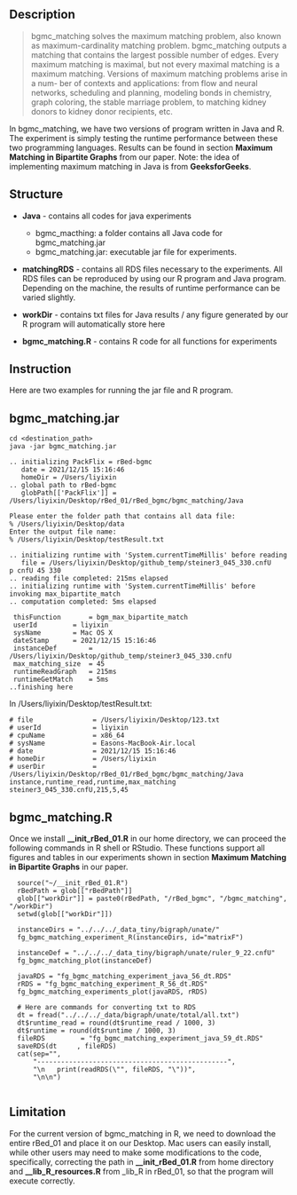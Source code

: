 ## Description
> bgmc_matching solves the maximum matching problem, also known as maximum-cardinality matching problem. bgmc_matching outputs a matching that contains the largest possible number of edges. Every maximum matching is maximal, but not every maximal matching is a maximum matching. Versions of maximum matching problems arise in a num- ber of contexts and applications: from flow and neural networks, scheduling and planning, modeling bonds in chemistry, graph coloring, the stable marriage problem, to matching kidney donors to kidney donor recipients, etc. 

In bgmc_matching, we have two versions of program written in Java and R. The experiment is simply testing the runtime performance between these two programming languages. Results can be found in section **Maximum Matching in Bipartite Graphs** from our paper. Note: the idea of implementing maximum matching in Java is from **GeeksforGeeks**.

## Structure

* **Java** - contains all codes for java experiments
  * bgmc_macthing: a folder contains all Java code for bgmc_matching.jar
  * bgmc_matching.jar: executable jar file for experiments.
  
* **matchingRDS** - contains all RDS files necessary to the experiments. All RDS files can be reproduced by using our R program and Java program. Depending on the machine, the results of runtime performance can be varied slightly.

* **workDir** - contains txt files for Java results / any figure generated by our R program will automatically store here

* **bgmc_matching.R** - contains R code for all functions for experiments

## Instruction
Here are two examples for running the jar file and R program.

## bgmc_matching.jar

```
cd <destination_path>
java -jar bgmc_matching.jar

.. initializing PackFlix = rBed-bgmc
   date = 2021/12/15 15:16:46
   homeDir = /Users/liyixin
.. global path to rBed-bgmc
   globPath[['PackFlix']] = /Users/liyixin/Desktop/rBed_01/rBed_bgmc/bgmc_matching/Java

Please enter the folder path that contains all data file: 
% /Users/liyixin/Desktop/data 
Enter the output file name: 
% /Users/liyixin/Desktop/testResult.txt   

.. initializing runtime with 'System.currentTimeMillis' before reading
   file = /Users/liyixin/Desktop/github_temp/steiner3_045_330.cnfU
p cnfU 45 330
.. reading file completed: 215ms elapsed
.. initializing runtime with 'System.currentTimeMillis' before invoking max_bipartite_match
.. computation completed: 5ms elapsed

 thisFunction       = bgm_max_bipartite_match
 userId         = liyixin
 sysName        = Mac OS X
 dateStamp      = 2021/12/15 15:16:46
 instanceDef        = /Users/liyixin/Desktop/github_temp/steiner3_045_330.cnfU
 max_matching_size  = 45
 runtimeReadGraph   = 215ms
 runtimeGetMatch    = 5ms
..finishing here

```
In /Users/liyixin/Desktop/testResult.txt:

```
# file               = /Users/liyixin/Desktop/123.txt
# userId             = liyixin
# cpuName            = x86_64
# sysName            = Easons-MacBook-Air.local
# date               = 2021/12/15 15:16:46
# homeDir            = /Users/liyixin
# userDir            = /Users/liyixin/Desktop/rBed_01/rBed_bgmc/bgmc_matching/Java
instance,runtime_read,runtime,max_matching
steiner3_045_330.cnfU,215,5,45
```

## bgmc_matching.R
Once we install **__init_rBed_01.R** in our home directory, we can proceed the following commands in R shell or RStudio. These functions support all figures and tables in our experiments shown in section **Maximum Matching in Bipartite Graphs** in our paper.

```
  source("~/__init_rBed_01.R")
  rBedPath = glob[["rBedPath"]]  
  glob[["workDir"]] = paste0(rBedPath, "/rBed_bgmc", "/bgmc_matching", "/workDir") 
  setwd(glob[["workDir"]])
  
  instanceDirs = "../../../_data_tiny/bigraph/unate/"
  fg_bgmc_matching_experiment_R(instanceDirs, id="matrixF")
  
  instanceDef = "../../../_data_tiny/bigraph/unate/ruler_9_22.cnfU"
  fg_bgmc_matching_plot(instanceDef)
  
  javaRDS = "fg_bgmc_matching_experiment_java_56_dt.RDS"
  rRDS = "fg_bgmc_matching_experiment_R_56_dt.RDS"
  fg_bgmc_matching_experiments_plot(javaRDS, rRDS)
  
  # Here are commands for converting txt to RDS
  dt = fread("../../../_data/bigraph/unate/total/all.txt")
  dt$runtime_read = round(dt$runtime_read / 1000, 3)
  dt$runtime = round(dt$runtime / 1000, 3)
  fileRDS         = "fg_bgmc_matching_experiment_java_59_dt.RDS"
  saveRDS(dt     , fileRDS)
  cat(sep="",
      "------------------------------------------------",
      "\n   print(readRDS(\"", fileRDS, "\"))",
      "\n\n")
  
```

## Limitation
For the current version of bgmc_matching in R, we need to download the entire rBed_01 and place it on our Desktop. Mac users can easily install, while other users may need to make some modifications to the code, specifically, correcting the path in **__init_rBed_01.R** from home directory and **__lib_R_resources.R** from _lib_R in rBed_01, so that the program will execute correctly.
